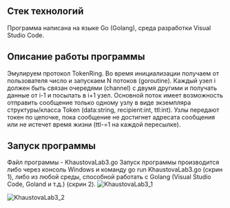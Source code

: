 ## Стек технологий
Программа написана на языке Go (Golang), среда разработки Visual Studio Code.
 
## Описание работы программы
Эмулируем протокол TokenRing. Во время инициализации получаем от пользователя число и запускаем N потоков (goroutine). Каждый узел i должен быть связан очередями (channel) с двумя другими
и получать данные от i-1 и посылать в i+1 узел. Основной поток имеет возможность отправить сообщение только одному узлу в виде экземпляра структуры/класса
Token (data:string, recipient:int, ttl:int). Узлы передают токен по цепочке, пока сообщение не достигнет адресата сообщения или не истечет время жизни (ttl-=1 на каждой пересылке).

## Запуск программы
Файл программы  - KhaustovaLab3.go
Запуск программы производится либо через консоль Windows и команду go run KhaustovaLab3.go (скрин 1), либо из любой среды, способной работать с Golang (Visual Studio Code, Goland и т.д.) (скрин 2).
![KhaustovaLab3_1](https://github.com/Natasha-Khaustova/KhaustovaLab3_PrLanguages/assets/45619280/56b9235e-481c-4983-a514-9b0591016135)

![KhaustovaLab3_2](https://github.com/Natasha-Khaustova/KhaustovaLab3_PrLanguages/assets/45619280/ec267ff6-8315-45d8-94e4-0194258f448a)
